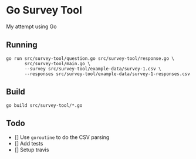 # Go Survey Tool

My attempt using Go

## Running

```
go run src/survey-tool/question.go src/survey-tool/response.go \
       src/survey-tool/main.go \
       --survey src/survey-tool/example-data/survey-1.csv \
       --responses src/survey-tool/example-data/survey-1-responses.csv
```

## Build

```
go build src/survey-tool/*.go
```

## Todo

- [] Use `goroutine` to do the CSV parsing
- [] Add tests
- [] Setup travis
